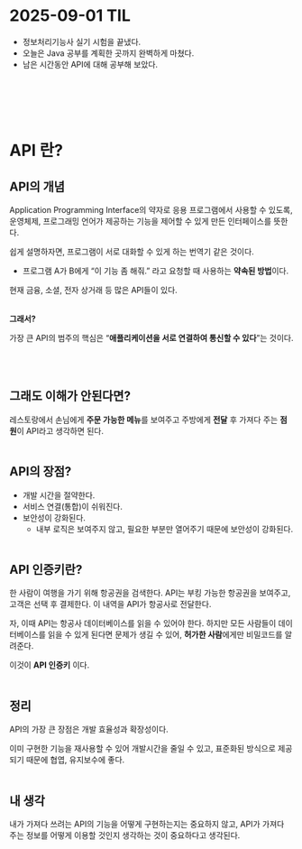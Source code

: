 # 2025-09-01 TIL

- 정보처리기능사 실기 시험을 끝냈다.
- 오늘은 Java 공부를 계획한 곳까지 완벽하게 마쳤다.
- 남은 시간동안 API에 대해 공부해 보았다.

<br />
<br />
<br />
<br />


# API 란?

## API의 개념

Application Programming Interface의 약자로 응용 프로그램에서 사용할 수 있도록, 운영체제, 프로그래밍 언어가 제공하는 기능을 제어할 수 있게 만든 인터페이스를 뜻한다.

쉽게 설명하자면, 프로그램이 서로 대화할 수 있게 하는 번역기 같은 것이다. 

- 프로그램 A가 B에게 “이 기능 좀 해줘.” 라고 요청할 때 사용하는 **약속된 방법**이다.

현재 금융, 소셜, 전자 상거래 등 많은 API들이 있다.
<br />
<br />

**그래서?**

가장 큰 API의 범주의 핵심은 “**애플리케이션을 서로 연결하여 통신할 수 있다**”는 것이다.

<br /><br />

## 그래도 이해가 안된다면?

레스토랑에서 손님에게 **주문 가능한 메뉴**를 보여주고 주방에게 **전달** 후 가져다 주는 **점원**이 API라고 생각하면 된다.
<br /><br />
## API의 장점?

- 개발 시간을 절약한다.
- 서비스 연결(통합)이 쉬워진다.
- 보안성이 강화된다.
    - 내부 로직은 보여주지 않고, 필요한 부분만 열어주기 때문에 보안성이 강화된다.
<br /><br />
## API 인증키란?

한 사람이 여행을 가기 위해 항공권을 검색한다. API는 부킹 가능한 항공권을 보여주고, 고객은 선택 후 결제한다. 이 내역을 API가 항공사로 전달한다.

자, 이때 API는 항공사 데이터베이스를 읽을 수 있어야 한다. 하지만 모든 사람들이 데이터베이스를 읽을 수 있게 된다면 문제가 생길 수 있어, **허가한 사람**에게만 비밀코드를 알려준다. 

이것이 **API 인증키** 이다.
<br /><br />
## 정리

API의 가장 큰 장점은 개발 효율성과 확장성이다.

이미 구현한 기능을 재사용할 수 있어 개발시간을 줄일 수 있고, 표준화된 방식으로 제공되기 때문에 협엽, 유지보수에 좋다.
<br /><br />
## 내 생각

내가 가져다 쓰려는 API의 기능을 어떻게 구현하는지는 중요하지 않고, API가 가져다 주는 정보를 어떻게 이용할 것인지 생각하는 것이 중요하다고 생각된다.